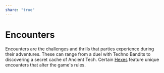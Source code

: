 ```yaml
---
share: "true"
---
```


# Encounters

Encounters are the challenges and thrills that parties experience during their adventures. These can range from a duel with Techno Bandits to discovering a secret cache of Ancient Tech. Certain [Hexes](./Hexes.html) feature unique encounters that alter the game's rules.